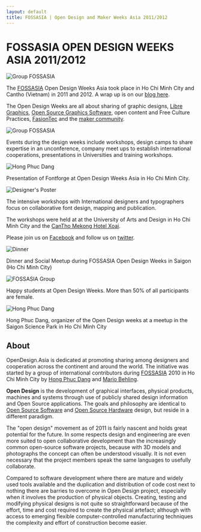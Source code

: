 ```yaml
---
layout: default
title: FOSSASIA | Open Design and Maker Weeks Asia 2011/2012
---
```


# FOSSASIA OPEN DESIGN WEEKS ASIA 2011/2012

![Group FOSSASIA](images/fossasia_group1.jpg "Group FOSSASIA")

The [FOSSASIA](http://fossasia.org/) Open Design Weeks Asia took place in Ho Chi Minh City and Cantho (Vietnam) in 2011 and 2012. A wrap up is on our [blog here](http://blog.fossasia.org/opendesignasia-weeks/).

The Open Design Weeks are all about sharing of graphic designs, [Libre Graphics](http://libregraphics.net/), [Open Source Graphics Software](https://libregraphicsmeeting.org), open content and Free Culture Practices, [FasionTec](http://fashiontec.org/) and the [maker community](http://meshcon.net/).

![Group FOSSASIA](images/fossasia_group2.jpg "Group FOSSASIA")

Events during the design weeks include workshops, design camps to share expertise in an unconference, company meet ups to establish international cooperations, presentations in Universities and training workshops.

![Hong Phuc Dang](images/hong_phuc.jpg "Hong Phuc Dang")

Presentation of Fontforge at Open Design Weeks Asia in Ho Chi Minh City.

![Designer's Poster](images/designers_poster.jpg "Designer's Poster")

The intensive workshops with International designers and typographers focus on collaborative font design, mapping and publication.

The workshops were held at at the University of Arts and Design in Ho Chi Minh City and the [CanTho Mekong Hotel Xoai](http://hotelxoai.com/).

Please join us on [Facebook](https://facebook.com/OpenDesignAsia) and follow us on [twitter](https://twitter.com/opdasia).

![Dinner](images/dinner.jpg "Dinner")

Dinner and Social Meetup during FOSSASIA Open Design Weeks in Saigon (Ho Chi Minh City)

![FOSSASIA Group](images/fossasia_group3.jpg "FOSSASIA Group")

Happy students at Open Design Weeks. More than 50% of all participants are female.

![Hong Phuc Dang](images/hong_profile.jpg "Hong Phuc Dang")

Hong Phuc Dang, organizer of the Open Design weeks at a meetup in the Saigon Science Park in Ho Chi Minh City

## About

OpenDesign.Asia is dedicated at promoting sharing among designers and cooperation across the continent and around the world. The initiative was started by a group of international contributors during [FOSSASIA](http://fossasia.org) 2010 in Ho Chi Minh City by [Hong Phuc Dang](https://twitter.com/hpdang) and [Mario Behling](http://mariobehling.de). 

**Open Design** is the development of graphical interfaces, physical products, machines and systems through use of publicly shared design information and Open Source applications. The goals and philosophy are identical to [Open Source Software](http://en.wikipedia.org/wiki/Open_source) and [Open Source Hardware](http://en.wikipedia.org/wiki/Open_source_hardware) design, but reside in a different paradigm.

The "open design" movement as of 2011 is fairly nascent and holds great potential for the future. In some respects design and engineering are even more suited to open collaborative development than the increasingly common open-source software projects, because with 3D models and photographs the concept can often be understood visually. It is not even necessary that the project members speak the same languages to usefully collaborate. 

Compared to software development where there are mature and widely used tools available and the duplication and distribution of code cost next to nothing there are barries to overcome in Open Design project, especially when it involves the production of physical objects. Creating, testing and modifying physical designs is not quite so straightforward because of the effort, time and cost required to create the physical artefact; although with access to emerging flexible computer-controlled manufacturing techniques the complexity and effort of construction become easier.

